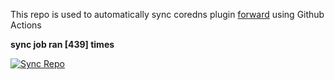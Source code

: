 This repo is used to automatically sync coredns plugin [forward](https://github.com/QZLin/forward) using Github Actions

**sync job ran [439] times**

[![Sync Repo](https://github.com/QZLin/coredns-extract/actions/workflows/sync.yaml/badge.svg)](https://github.com/QZLin/coredns-extract/actions/workflows/sync.yaml)
